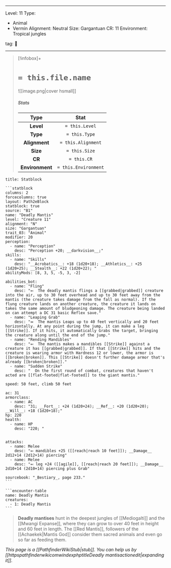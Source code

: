 
---


Level: 11
Type:
- Animal
- Vermin
Alignment: Neutral
Size: Gargantuan
CR: 11
Environment: Tropical jungles


tag: 👹

---

> [!infobox]+
> #  `= this.file.name`
> ![[image.png|cover hsmall]]
> ##### Stats
> Type | Stat |
> :---:|:---:|
> **Level** | `= this.Level` |
> **Type** | `= this.Type` |
> **Alignment** | `= this.Alignment` |
> **Size** | `= this.Size` |
> **CR** | `= this.CR` |
> **Environment** | `= this.Environment` |




````ad-info
title: Statblock

```statblock
columns: 2
forcecolumns: true
layout: Path2eBlock
statblock: true
source: "B1"
name: "Deadly Mantis"
level: "Creature 11"
alignment: "N"
size: "Gargantuan"
trait_03: "Animal"
modifier: 20
perception:
  - name: "Perception"
    desc: "Perception +20; __darkvision__;"
skills:
  - name: "Skills"
    desc: "__Acrobatics__: +18 (1d20+18); __Athletics__: +25 (1d20+25); __Stealth__: +22 (1d20+22); "
abilityMods: [8, 3, 5, -5, 3, -2]

abilities_bot:
  - name: "Fling"
    desc: "⬻  The deadly mantis flings a [[grabbed|grabbed]] creature into the air, up to 30 feet overhead and up to 30 feet away from the mantis (the creature takes damage from the fall as normal). If the flung creature lands on another creature, the creature it lands on takes the same amount of bludgeoning damage. The creature being landed on can attempt a DC 31 basic Reflex save."
  - name: "Leaping Grab"
    desc: "⬺  The mantis Leaps up to 40 feet vertically and 20 feet horizontally. At any point during the jump, it can make a leg [[Strike]]. If it hits, it automatically Grabs the target, bringing the creature along until the end of the jump."
  - name: "Rending Mandibles"
    desc: "⬻  The mantis makes a mandibles [[Strike]] against a creature it has [[grabbed|grabbed]]. If that [[Strike]] hits and the creature is wearing armor with Hardness 12 or lower, the armor is [[broken|broken]]. This [[Strike]] doesn't further damage armor that's already [[broken|broken]]."
  - name: "Sudden Strike"
    desc: "  On the first round of combat, creatures that haven't acted are [[flat-footed|flat-footed]] to the giant mantis."

speed: 50 feet, climb 50 feet

ac: 31
armorclass:
  - name: AC
    desc: "31; __Fort__: +24 (1d20+24); __Ref__: +20 (1d20+20); __Will__: +18 (1d20+18);"
hp: 220
health:
  - name: HP
    desc: "220; "


attacks:
  - name: Melee
    desc: "⬻ mandibles +25 ([[reach|reach 10 feet]]); __Damage__ 2d12+14 (2d12+14) piercing"
  - name: Melee
    desc: "⬻ leg +24 ([[agile]], [[reach|reach 20 feet]]); __Damage__ 2d10+14 (2d10+14) piercing plus Grab"

sourcebook: "_Bestiary_, page 233."
```

```encounter-table
name: Deadly Mantis
creatures:
  - 1: Deadly Mantis
```

````



> **Deadly mantises** hunt in the deepest jungles of [[Mediogalti]] and the [[Mwangi Expanse]], where they can grow to over 40 feet in height and 60 feet in length. The [[Red Mantis]], followers of the [[Achaekek|Mantis God]] consider them sacred animals and even go so far as feeding them.



*This page is a [[PathfinderWikiStub|stub]]. You can help us by [[httpspathfinderwikicomwindexphptitleDeadly mantisactionedit|expanding it]].*









